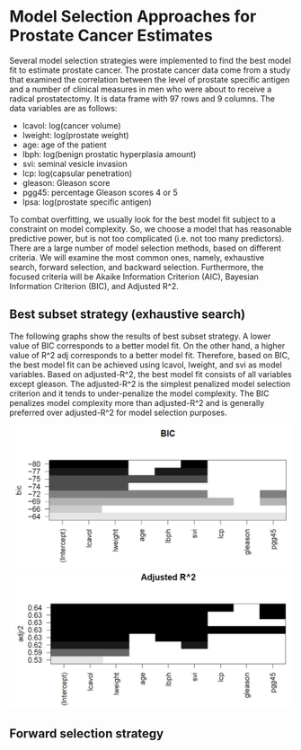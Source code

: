 # Model Selection Approaches for Prostate Cancer Estimates
Several model selection strategies were implemented to find the best model fit to estimate prostate cancer. The prostate cancer data come from a study that examined the correlation between the level of prostate specific antigen and a number of clinical measures in men who were about to receive a radical prostatectomy. It is data frame with 97 rows and 9 columns. The data variables are as follows:

- lcavol: log(cancer volume)
- lweight: log(prostate weight)
- age: age of the patient
- lbph: log(benign prostatic hyperplasia amount)
- svi: seminal vesicle invasion
- lcp: log(capsular penetration)
- gleason: Gleason score
- pgg45: percentage Gleason scores 4 or 5
- lpsa: log(prostate specific antigen)

To combat overfitting, we usually look for the best model fit subject to a constraint on model complexity. So, we choose a model that has reasonable predictive power, but is not too complicated (i.e. not too many predictors). There are a large number of model selection methods, based on different criteria. We will examine the most common ones, namely, exhaustive search, forward selection, and backward selection. Furthermore, the focused criteria will be Akaike Information Criterion (AIC), Bayesian Information Criterion (BIC), and Adjusted R^2.


## Best subset strategy (exhaustive search)
The following graphs show the results of best subset strategy. A lower value of BIC corresponds to a better model fit. On the other hand, a higher value of R^2 adj corresponds to a better model fit. Therefore, based on BIC, the best model fit can be achieved using lcavol, lweight, and svi as model variables. Based on adjusted-R^2, the best model fit consists of all variables except gleason. The adjusted-R^2 is the simplest penalized model selection criterion and it tends to under-penalize the model complexity. The BIC penalizes model complexity more than adjusted-R^2 and is generally preferred over adjusted-R^2 for model selection purposes.

![alt text](ES_BIC.JPG)
![alt text](ES_AdjustedR2.JPG)


## Forward selection strategy

